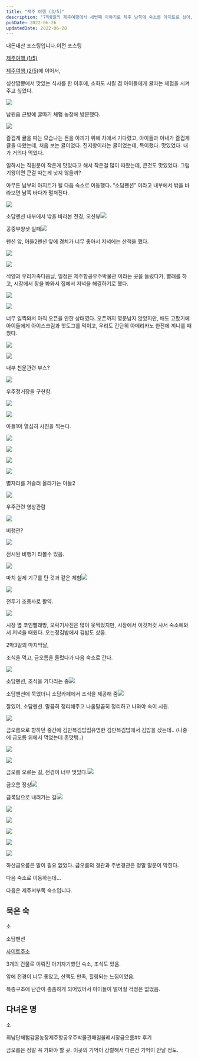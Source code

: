 ```yaml
---
title: "제주 여행 (3/5)"
description: "7박8일의 제주여행에서 세번째 이야기로 제주 남쪽에 숙소를 아지트로 삼아, 근처를 여행했다. 금오릉은 정말 말문이 막힐 정도로 아름답다. 저녁에는 또 다르다는데 나중에 한번 더 오고 싶다. 꼭."
pubDate: 2022-06-26
updatedDate: 2022-06-28
---
```


내돈내산 포스팅입니다.이전 포스팅

[제주여행 (1/5)](__GHOST_URL__/%EC%A0%9C%EC%A3%BC-%EC%97%AC%ED%96%89-1-5/)

[제주여행 (2/5)](__GHOST_URL__/%EC%A0%9C%EC%A3%BC%EC%97%AC%ED%96%89-2-%EC%A0%9C%EC%A3%BC%EB%8F%99%EC%AA%BD%ED%83%90%ED%97%98/)에 이어서,

성산짬뽕에서 맛있는 식사를 한 이후에, 소화도 시킬 겸 아이들에게 귤따는 체험을 시켜주고 싶었다.

![](/content/images/2022/06/IMG_0313.jpeg)

남원읍 근방에 귤따기 체험 농장에 방문했다.

![](/content/images/2022/06/IMG_0320.jpeg)

즐겁게 귤을 따는 모습나는 돈을 아끼기 위해 차에서 기다렸고, 아이들과 아내가 즐겁게 귤을 따왔는데, 처음 보는 귤이었다. 진지향이라는 귤이었는데, 특이했다. 맛있었다. 내가 거의다 먹었다.

일하시는 직원분이 작은게 맛있다고 해서 작은걸 많이 따왔는데, 큰것도 맛있었다. 그럼 기왕이면 큰걸 따는게 낫지 않을까?

아무튼 남부의 아지트가 될 다음 숙소로 이동했다. “소담펜션” 이라고 내부에서 밖을 바라보면 남쪽 바다가 펼쳐진다.

![](/content/images/2022/06/IMG_0326.jpeg)

소담펜션 내부에서 밖을 바라본 전경, 오션뷰![](/content/images/2022/06/IMG_0342.jpeg)

공중부양샷 실패![](/content/images/2022/06/IMG_0346.jpeg)

펜션 앞, 아들2펜션 앞에 경치가 너무 좋아서 저녁에는 산책을 했다.

![](/content/images/2022/06/IMG_0354.jpeg)

![](/content/images/2022/06/IMG_0371.jpeg)

석양과 우리가족다음날, 일정은 제주항공우주박물관 이라는 곳을 들렀다가, 빨래를 하고, 시장에서 장을 봐와서 집에서 저녁을 해결하기로 했다.

![](/content/images/2022/06/IMG_0377.jpeg)

![](/content/images/2022/06/IMG_0379.jpeg)

너무 일찍와서 아직 오픈을 안한 상태였다. 오픈까지 몇분남지 않았지만, 배도 고팠기에 아이들에게 아이스크림과 핫도그를 먹이고, 우리도 간단히 아메리카노 한잔에 끼니를 때웠다.

![](/content/images/2022/06/IMG_0382.jpeg)

![](/content/images/2022/06/IMG_0383.jpeg)

내부 천문관련 부스?

![](/content/images/2022/06/IMG_0402.jpeg)

우주정거장을 구현함.

![](/content/images/2022/06/IMG_0407.jpeg)

![](/content/images/2022/06/IMG_0408.jpeg)

아들1이 열심히 사진을 찍는다.

![](/content/images/2022/06/IMG_0415.jpeg)

![](/content/images/2022/06/IMG_0426.jpeg)

![](/content/images/2022/06/IMG_0429.jpeg)

![](/content/images/2022/06/IMG_0430.jpeg)

별자리를 거슬러 올라가는 아들2

![](/content/images/2022/06/IMG_0449.jpeg)

우주관련 영상관람

![](/content/images/2022/06/IMG_0454.jpeg)

비행관?

![](/content/images/2022/06/IMG_0464.jpeg)

전시된 비행기 타볼수 있음.

![](/content/images/2022/06/IMG_0471.jpeg)

마치 실제 기구를 탄 것과 같은 체험![](/content/images/2022/06/IMG_0473.jpeg)

![](/content/images/2022/06/IMG_0474.jpeg)

전투기 조종사로 활약.

![](/content/images/2022/06/IMG_0479.jpeg)

시장 옆 코인빨래방, 오락기사진은 많이 못찍었지만, 시장에서 이것저것 사서 숙소에와서 저녁을 때웠다. 오는정김밥에서 김밥도 샀음.

2박3일의 마지막날,

조식을 먹고, 금오름을 들렀다가 다음 숙소로 간다.

![](/content/images/2022/06/IMG_0488.jpeg)

소담펜션, 조식을 기다리는 중![](/content/images/2022/06/IMG_0489.jpeg)

소담펜션에 묵었더니 소담카페에서 조식을 제공해 줌![](/content/images/2022/06/IMG_0499.jpeg)

잘있어, 소담펜션. 말끔히 정리해주고 나옴말끔히 정리하고 나와야 속이 시원.

![](/content/images/2022/06/IMG_0501.jpeg)

금오름으로 향하던 중간에 김만복김밥집유명한 김만복김밥에서 김밥을 샀는데.. (나중에 금오름 위에서 먹었는데 존맛탱..)

![](/content/images/2022/06/IMG_0505.jpeg)

![](/content/images/2022/06/IMG_0520.jpeg)

금오름 오르는 길, 전경이 너무 멋있다.![](/content/images/2022/06/IMG_0527.jpeg)

금오름 정상![](/content/images/2022/06/IMG_0530.jpeg)

금록담으로 내려가는 길![](/content/images/2022/06/IMG_0540.jpeg)

![](/content/images/2022/06/IMG_0561.jpeg)

![](/content/images/2022/06/IMG_0565.jpeg)

![](/content/images/2022/06/IMG_0576.jpeg)

![](/content/images/2022/06/IMG_0603-1.jpeg)

![](/content/images/2022/06/IMG_0607.jpeg)

하산금오름은 말이 필요 없었다. 금오름의 경관과 주변경관은 정말 말문이 막힌다.

다음 숙소로 이동하는데…

다음은 제주서부쪽 숙소입니다.

## 묵은 숙

소

소담펜션

[사이트주소](http://www.jejusodampension.com)

3개의 건물로 이뤄진 아기자기했던 숙소, 조식도 있음.

앞에 전경이 너무 좋았고, 산책도 만족, 힐링되는 느낌이었음.

복층구조에 난간이 촘촘하게 되어있어서 아이들이 떨어질 걱정은 없었음.

## 다녀온 명

소

최남단체험감귤농장제주항공우주박물관매일올레시장금오름## 후기

금오름은 정말 꼭 가봐야 할 곳. 이곳의 기억이 강렬해서 다른건 기억이 안날 정도.